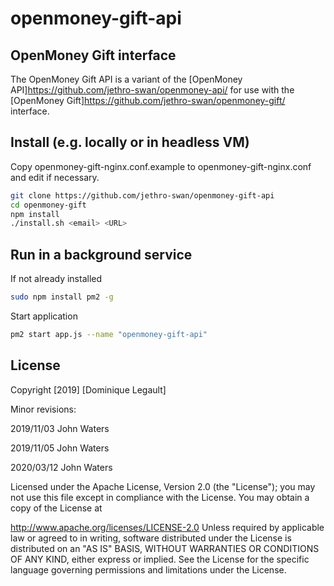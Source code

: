 # openmoney-gift-api

## OpenMoney Gift interface

The OpenMoney Gift API is a variant of the [OpenMoney API]https://github.com/jethro-swan/openmoney-api/ 
for use with the [OpenMoney Gift]https://github.com/jethro-swan/openmoney-gift/ interface.

## Install (e.g. locally or in headless VM)

Copy  openmoney-gift-nginx.conf.example  to  openmoney-gift-nginx.conf  and edit if necessary.


```sh
git clone https://github.com/jethro-swan/openmoney-gift-api
cd openmoney-gift
npm install
./install.sh <email> <URL>
```

## Run in a background service

If not already installed
```sh
sudo npm install pm2 -g
```

Start application
```sh
pm2 start app.js --name "openmoney-gift-api"
```

## License

Copyright [2019] [Dominique Legault]

Minor revisions:

  2019/11/03 John Waters
  
  2019/11/05 John Waters
  
  2020/03/12 John Waters

  
Licensed under the Apache License, Version 2.0 (the "License"); you may not use this file except in compliance with the License. You may obtain a copy of the License at

http://www.apache.org/licenses/LICENSE-2.0
Unless required by applicable law or agreed to in writing, software distributed under the License is distributed on an "AS IS" BASIS, WITHOUT WARRANTIES OR CONDITIONS OF ANY KIND, either express or implied. See the License for the specific language governing permissions and limitations under the License.
